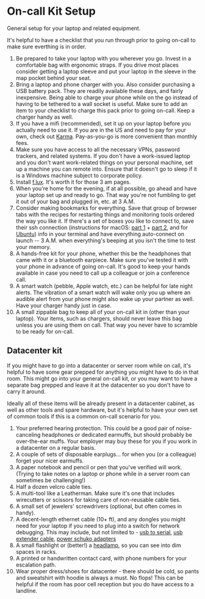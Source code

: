 # On-call Kit Setup

General setup for your laptop and related equipment.

It's helpful to have a checklist that you run through prior to going on-call to make sure everthing is in order.

1. Be prepared to take your laptop with you wherever you go. Invest in a comfortable bag with ergonomic straps. If you drive most places consider getting a laptop sleeve and put your laptop in the sleeve in the map pocket behind your seat.
2. Bring a laptop and phone charger with you. Also consider purchasing a USB battery pack. They are readily available these days, and fairly inexpensive. Being able to charge your phone while on the go instead of having to be tethered to a wall socket is useful. Make sure to add an item to your checklist to charge this pack prior to going on-call. Keep a charger handy as well.
3. If you have a mifi (recommended), set it up on your laptop before you actually need to use it. If you are in the US and need to pay for your own, check out [Karma](https://yourkarma.com/). Pay-as-you-go is more convenient than monthly fees.
4. Make sure you have access to all the necessary VPNs, password trackers, and related systems. If you don't have a work-issued laptop and you don't want work-related things on your personal machine, set up a machine you can remote into. Ensure that it doesn't go to sleep if it is a Windows machine subject to corporate policy.
5. Install [f.lux](https://justgetflux.com/). It's worth it for those 3 am pages.
6. When you're home for the evening, if at all possible, go ahead and have your laptop set up and ready to go. That way you're not fumbling to get it out of your bag and plugged in, etc. at 3 A.M.
7. Consider making bookmarks for everything. Save that group of browser tabs with the recipes for restarting things and monitoring tools ordered the way you like it. If there's a set of boxes you like to connect to, save their ssh connection (instructions for macOS: [part 1](http://osxdaily.com/2012/06/03/create-ssh-bookmarks-in-terminal-for-mac-os-x/) + [part 2](http://osxdaily.com/2013/12/09/use-manage-terminal-window-groups-mac/), and for [Ubuntu](http://superuser.com/questions/198015/open-gnome-terminal-programmatically-and-execute-commands-after-bashrc-was-execu)) info in your terminal and have everything auto-connect on launch -- 3 A.M. when everything's beeping at you isn't the time to test your memory.
8. A hands-free kit for your phone, whether this be the headphones that came with it or a bluetooth earpiece. Make sure you've tested it with your phone in advance of going on-call. It's good to keep your hands available in case you need to call up a colleague or join a conference call.
9. A smart watch (pebble, Apple watch, etc.) can be helpful for late night alerts. The vibration of a smart watch will wake only you up where an audible alert from your phone might also wake up your partner as well. Have your charger handy just in case.
10. A small zippable bag to keep all of your on-call kit in (other than your laptop). Your items, such as chargers, should never leave this bag unless you are using them on call. That way you never have to scramble to be ready for on-call.

## Datacenter kit

If you might have to go into a datacenter or server room while on call, it's
helpful to have some gear prepped for anything you might have to do in that room.
This might go into your general on-call kit, or you may want to have a separate
bag prepped and leave it at the datacenter so you don't have to carry it around.

Ideally all of these items will be already present in a datacenter cabinet, as
well as other tools and spare hardware, but it's helpful to have your own set of
common tools if this is a common on-call scenario for you.

1. Your preferred hearing protection. This could be a good pair of noise-canceling
headphones or dedicated earmuffs, but should probably be over-the-ear muffs.
Your employer may buy these for you if you work in a datacenter on a regular basis.
2. A couple of sets of disposable earplugs... for when you (or a colleague) forget
your nicer earmuffs.
3. A paper notebook and pencil or pen that you've verified will work. (Trying to take notes
on a laptop or phone while in a server room can sometimes be challenging!)
3. Half a dozen velcro cable ties.
4. A multi-tool like a Leatherman. Make sure it's one that includes wirecutters or scissors
for taking care of non-reusable cable ties.
5. A small set of jewelers' screwdrivers (optional, but often comes in handy).
6. A decent-length ethernet cable (10+ ft),
and any dongles you might need for your laptop if you need to plug into a switch for
network debugging. This may include, but not limited to - [usb to serial](https://www.amazon.com/Aten-Technologies-UC232A-Serial-Adapter/dp/B00006HNF6), [usb extender cable](https://www.amazon.com/AmazonBasics-Extension-Cable-Male-Female/dp/B00NH11R3I/), [power schuko adapters](https://www.amazon.com/Eonvic-IEC-C14-Europe-adapter/dp/B015T1LM92)
7. A small flashlight or (better!) a [headlamp](https://www.amazon.com/s/ref=nb_sb_noss_2?url=search-alias%3Dtools&field-keywords=headlamp), so you can see into dim spaces in racks.
8. A printed or handwritten contact card, with phone numbers for your escalation path.
9. Wear proper dress/shoes for datacenter - there should be cold, so pants and sweatshirt with hoodie is always a must. No flops!
This can be helpful if the room has poor cell reception but you do have access to a
landline.
